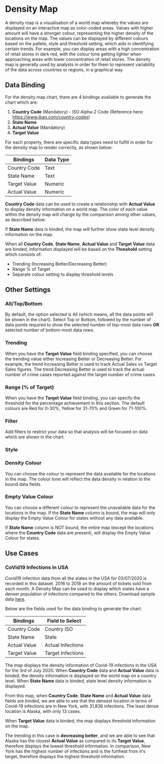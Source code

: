 # Density Map



A density map is a visualisation of a world map whereby the values are displayed on an interactive map as color-coded areas. Values with higher amount will have a stronger colour, representing the higher density of the locations on the map. The values can be displayed by different colours based on the pallete, style and threshold setting, which aids in identifying certain trends. For example, you can display areas with a high concentration of retail stores in dark red, with the colour tone getting lighter when approaching areas with lower concentration of retail stores. The density map is generally used by analysts in order for them to represent variability of the data across countries or regions, in a graphical way.

## Data Binding

For the density map chart, there are 4 bindings available to generate the chart which are:

1) **Country Code** (Mandatory) - ISO Alpha-2 Code (Reference here: https://www.iban.com/country-codes)
2) **State Name**
3) **Actual Value** (Mandatory)
4) **Target Value**

For each property, there are specific data types need to fulfill in order for the density map to render correctly, as shown below:

|Bindings|Data Type|
|---|---|
|Country Code|Text|
|State Name|Text|
|Target Value|Numeric|
|Actual Value|Numeric|

**Country Code** data can be used to create a relationship with **Actual Value** to display density information on a world map. The color of each value within the density map will change by the comparison among other values, as described below:

If **State Name** data is binded, the map will further show state level density information on the map. 

When all **Country Code**, **State Name**, **Actual Value** and **Target Value** data are binded, information displayed will be based on the **Threshold** setting which consists of:

- Trending (Increasing Better/Decreasing Better)
- Range % of Target
- Separate colour setting to display threshold levels

## Other Settings

### All/Top/Bottom

By default, the option selected is All (which means, all the data points will be shown in the chart). Select Top or Bottom, followed by the number of data points required to show the selected number of top-most data rows **OR** selected number of bottom-most data rows.

### Trending

When you have the **Target Value** field binding specified, you can choose the trending value either Increasing Better or Decreasing Better. For example, the trend Increasing Better is used to track Actual Sales vs Target Sales figures. The trend Decreasing Better is used to track the actual number of crime cases reported against the target number of crime cases.

### Range (% of Target)

When you have the **Target Value** field binding, you can specify the threshold for the percentage achievement in this section. The default colours are Red for 0-30%, Yellow for 31-70% and Green for 71-100%.

### Filter

Add filters to restrict your data so that analysis will be focused on data which are shown in the chart.

### Style

### Density Colour

You can choose the colour to represent the data available for the locations in the map. The colour tone will reflect the data density in relation to the bound data fields.

### Empty Value Colour

You can choose a different colour to represent the unavailable data for the locations in the map. If the **State Name** column is bound, the map will only display the Empty Value Colour for states without any data available.

If **State Name** column is NOT bound, the entire map (except the locations where the **Country Code** data are present), will display the Empty Value Colour for states.
 

## Use Cases

### CoVid19 Infections in USA
Covid19 infection data from all the states in the USA for 03/07/2020 is recorded in this dataset. 2016 to 2018 on the amount of tickets sold from each month. A Density Map can be used to display which states have a denser population of infections compared to the others. Download sample data [here](./sample-data/density-map/USA-Covid19-Cases-03.07.2020.csv).

Below are the fields used for the data binding to generate the chart:

|Bindings|Field to Select|
|---|---|
|Country Code|Country ISO|(MANDATORY)
|State Name|State|
|Actual Value|Actual Infections|(MANDATORY)
|Target Value|Target Infections|

The map displays the density information of Covid-19 infections in the USA for the 3rd of July 2020. When **Country Code** data and **Actual Value** data is binded, the density information is displayed on the world map on a country level. When **State Name** data is binded, state level density information is displayed. 

From this map, when **Country Code**, **State Name** and **Actual Value** data fields are binded, we are able to see that the densest location in terms of Covid-19 infections are in New York, with 31,836 infections. The least dense location is Alaska, with only 13 cases.

When **Target Value** data is binded, the map displays threshold information on the map. 

The trending in this case is **decreasing better**, and we are able to see that Alaska has the closest **Actual Value** as compared to its **Target Value**, therefore displays the lowest threshold information. In comparison, New York has the highest number of infections and is the furthest from it's target, therefore displays the highest threshold information. 